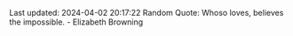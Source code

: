 Last updated: 2024-04-02 20:17:22
Random Quote: Whoso loves, believes the impossible. - Elizabeth Browning